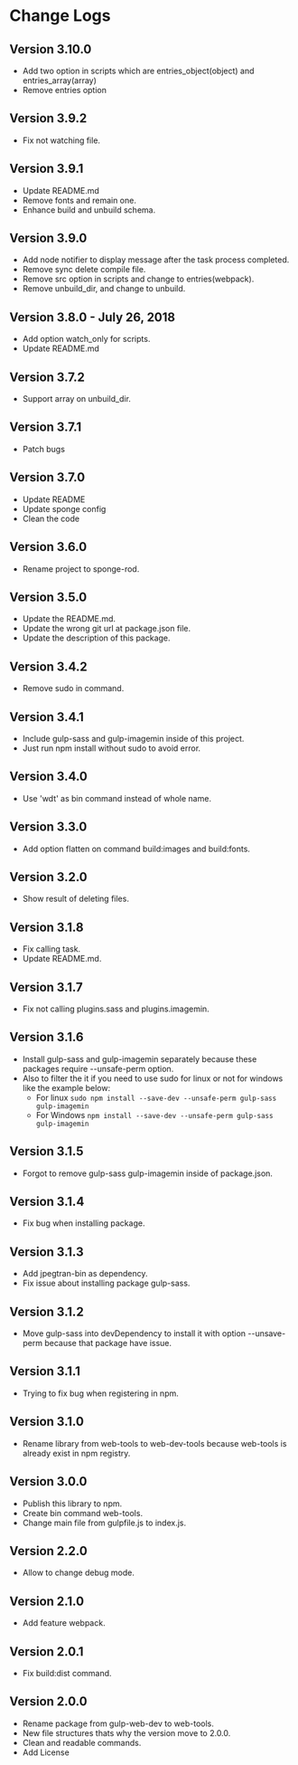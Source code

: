 # Change Logs

## Version 3.10.0
 - Add two option in scripts which are entries_object(object) and entries_array(array)
 - Remove entries option

## Version 3.9.2
 - Fix not watching file.

## Version 3.9.1
 - Update README.md
 - Remove fonts and remain one.
 - Enhance build and unbuild schema.

## Version 3.9.0
 - Add node notifier to display message after the task process completed.
 - Remove sync delete compile file.
 - Remove src option in scripts and change to entries(webpack).
 - Remove unbuild_dir, and change to unbuild.

## Version 3.8.0 - July 26, 2018
 - Add option watch_only for scripts.
 - Update README.md

## Version 3.7.2
 - Support array on unbuild_dir.

## Version 3.7.1
 - Patch bugs

## Version 3.7.0
 - Update README
 - Update sponge config
 - Clean the code

## Version 3.6.0
 - Rename project to sponge-rod.

## Version 3.5.0
 - Update the README.md.
 - Update the wrong git url at package.json file.
 - Update the description of this package.

## Version 3.4.2
 - Remove sudo in command.

## Version 3.4.1
 - Include gulp-sass and gulp-imagemin inside of this project.
 - Just run npm install without sudo to avoid error.

## Version 3.4.0
 - Use 'wdt' as bin command instead of whole name.

## Version 3.3.0
 - Add option flatten on command build:images and build:fonts.

## Version 3.2.0
 - Show result of deleting files.

## Version 3.1.8
 - Fix calling task.
 - Update README.md.

## Version 3.1.7
 - Fix not calling plugins.sass and plugins.imagemin.

## Version 3.1.6
 - Install gulp-sass and gulp-imagemin separately because these packages require --unsafe-perm option.
 - Also to filter the it if you need to use sudo for linux or not for windows like the example below:
    - For linux `sudo npm install --save-dev --unsafe-perm gulp-sass gulp-imagemin`
    - For Windows `npm install --save-dev --unsafe-perm gulp-sass gulp-imagemin`

## Version 3.1.5
 - Forgot to remove gulp-sass gulp-imagemin inside of package.json.

## Version 3.1.4
 - Fix bug when installing package.

## Version 3.1.3
 - Add jpegtran-bin as dependency.
 - Fix issue about installing package gulp-sass.

## Version 3.1.2
 - Move gulp-sass into devDependency to install it with option --unsave-perm because that package have issue.

## Version 3.1.1
 - Trying to fix bug when registering in npm.

## Version 3.1.0
 - Rename library from web-tools to web-dev-tools because web-tools is already exist in npm registry.

## Version 3.0.0
 - Publish this library to npm.
 - Create bin command web-tools.
 - Change main file from gulpfile.js to index.js.

## Version 2.2.0
 - Allow to change debug mode.

## Version 2.1.0
 - Add feature webpack.

## Version 2.0.1
 - Fix build:dist command.

## Version 2.0.0
 - Rename package from gulp-web-dev to web-tools.
 - New file structures thats why the version move to 2.0.0.
 - Clean and readable commands.
 - Add License
